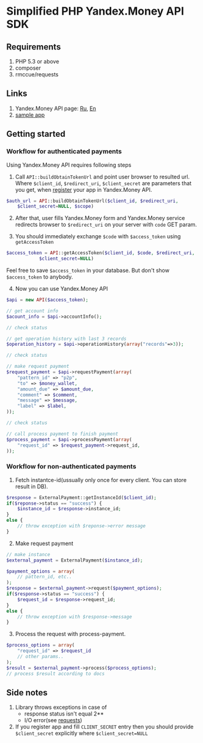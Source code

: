 # Simplified PHP Yandex.Money API SDK

## Requirements

1. PHP 5.3 or above
2. composer
3. rmccue/requests

## Links

1. Yandex.Money API page: [Ru](http://api.yandex.ru/money/), [En](http://api.yandex.com/money/)
2. [sample app](https://github.com/raymank26/yandex-money-php-simplified-sample)

## Getting started

### Workflow for authenticated payments

Using Yandex.Money API requires following steps

1. Call `API::buildObtainTokenUrl` and point user browser to resulted url. Where `$client_id`, `$redirect_uri`, `$client_secret` are
parameters that you get, when [register](https://sp-money.yandex.ru/myservices/new.xml) your app in Yandex.Money API.

```php
$auth_url = API::buildObtainTokenUrl($client_id, $redirect_uri,
    $client_secret=NULL, $scope)
```

2. After that, user fills Yandex.Money form and Yandex.Money service redirects browser
to `$redirect_uri` on your server with `code` GET param.

3. You should immediately exchange `$code` with `$access_token` using `getAccessToken`
```php
$access_token = API::getAccessToken($client_id, $code, $redirect_uri,
            $client_secret=NULL)
```
Feel free to save `$access_token` in your database. But don't show `$access_token`
to anybody.

4. Now you can use Yandex.Money API
```php
$api = new API($access_token);

// get account info
$acount_info = $api->accountInfo();

// check status 

// get operation history with last 3 records
$operation_history = $api->operationHistory(array("records"=>3));

// check status 

// make request payment
$request_payment = $api->requestPayment(array(
    "pattern_id" => "p2p",
    "to" => $money_wallet,
    "amount_due" => $amount_due,
    "comment" => $comment,
    "message" => $message,
    "label" => $label,
));

// check status 

// call process payment to finish payment
$process_payment = $api->processPayment(array(
    "request_id" => $request_payment->request_id,
));
```

### Workflow for non-authenticated payments

1. Fetch instantce-id(ussually only once for every client. You can store
result in DB).

```php
$response = ExternalPayment::getInstanceId($client_id);
if($reponse->status == "success") {
    $instance_id = $response->instance_id;
}
else {
    // throw exception with $reponse->error message
}
```

2. Make request payment

```php
// make instance
$external_payment = ExternalPayment($instance_id);

$payment_options = array(
    // pattern_id, etc..
);
$response = $external_payment->request($payment_options);
if($response->status == "success") {
    $request_id = $response->request_id;
}
else {
    // throw exception with $response->message
}
```

3. Process the request with process-payment. 

```php
$process_options = array(
    "request_id" => $request_id
    // other params..
);
$result = $external_payment->process($process_options);
// process $result according to docs
```

## Side notes

1. Library throws exceptions in case of
    * response status isn't equal 2**
    * I/O error(see [requests](https://github.com/rmccue/Requests))
2. If you register app and fill `CLIENT_SECRET` entry then you should
provide `$client_secret` explicitly where `$client_secret=NULL`





